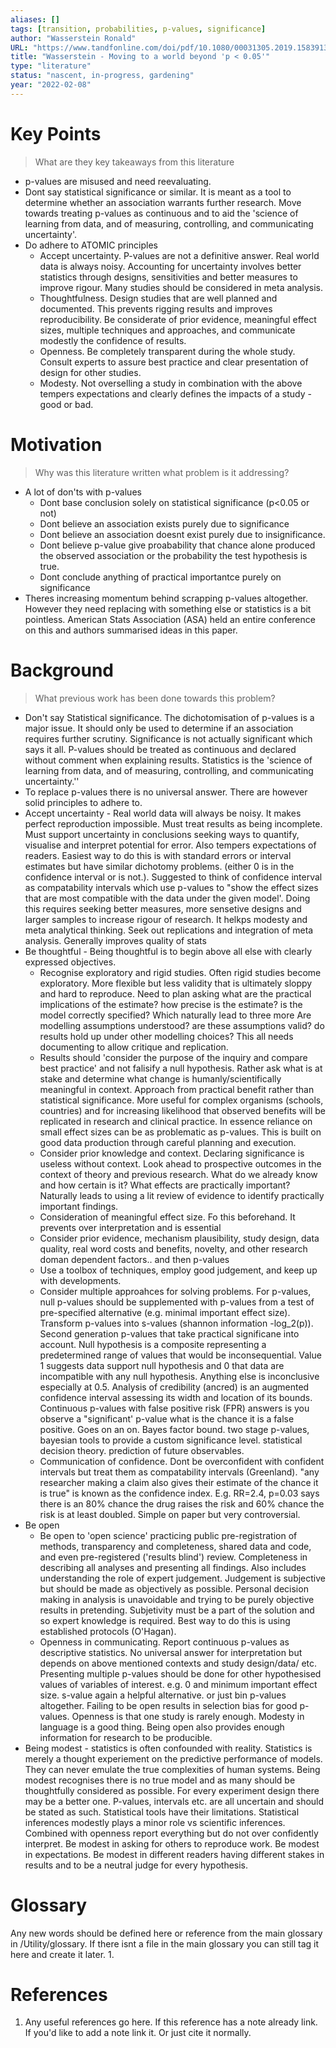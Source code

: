```yaml
---
aliases: []
tags: [transition, probabilities, p-values, significance]
author: "Wasserstein Ronald"
URL: "https://www.tandfonline.com/doi/pdf/10.1080/00031305.2019.1583913"
title: "Wasserstein - Moving to a world beyond 'p < 0.05'"
type: "literature"
status: "nascent, in-progress, gardening"
year: "2022-02-08"
---
```


# Key Points

> What are they key takeaways from this literature
- p-values are misused and need reevaluating.
- Dont say statistical significance or similar. It is meant as a tool to determine whether an association warrants further research. Move towards treating p-values as continuous and to aid the 'science of learning from data, and of measuring, controlling, and communicating uncertainty'. 
- Do adhere to ATOMIC principles
	-  Accept uncertainty. P-values are not a definitive answer. Real world data is always noisy. Accounting for uncertainty involves better statistics through designs, sensitivities and better measures to improve rigour. Many studies should be considered in meta analysis.
	- Thoughtfulness. Design studies that are well planned and documented. This prevents rigging results and improves reproducibility. Be considerate of prior evidence, meaningful effect sizes, multiple techniques and approaches, and communicate modestly the confidence of results. 
	- Openness. Be completely transparent during the whole study.  Consult experts to assure best practice and clear presentation of design for other studies.
	- Modesty. Not overselling a study in combination with the above tempers expectations and clearly defines the impacts of a study - good or bad.

# Motivation

> Why was this literature written what problem is it addressing?
- A lot of don'ts with p-values
	- Dont base conclusion solely on statistical significance (p<0.05 or not)
	- Dont believe an association exists purely due to significance
	- Dont believe an association doesnt exist purely due to insignificance.
	- Dont believe p-value give proabability that chance alone produced the observed association or the probability the test hypothesis is true.
	- Dont conclude anything of practical importantce purely on significance
- Theres increasing momentum behind scrapping p-values altogether. However they need replacing with something else or statistics is a bit pointless.  American Stats Association (ASA) held an entire conference on this and authors summarised ideas in this paper. 

# Background

> What previous work has been done towards this problem?
- Don't say Statistical significance. The dichotomisation of p-values is a major issue. It should only be used to determine if an association requires further scrutiny.  Significance is not actually significant which says it all.  P-values should be treated as continuous and declared without comment when explaining results. Statistics is the 'science of learning from data, and of measuring, controlling, and communicating uncertainty.''
- To replace p-values there is no universal answer. There are however solid principles to adhere to.
- Accept uncertainty - Real world data will always be noisy. It makes perfect reproduction impossible. Must treat results as being incomplete. Must support uncertainty in conclusions seeking ways to quantify, visualise and interpret potential for error. Also tempers expectations of readers. Easiest way to do this is with standard errors or interval estimates but have similar dichotomy problems. (either 0 is in the confidence interval or is not.). Suggested to think of confidence interval as compatability intervals which use p-values to "show the effect sizes that are most compatible with the data under the given model'.  Doing this requires seeking better measures, more sensetive designs and larger samples to increase rigour of research. It helkps modesty and meta analytical thinking. Seek out replications and integration of meta analysis. Generally improves quality of stats
- Be thoughtful - Being thoughtful is to begin above all else with clearly expressed objectives.
	-  Recognise exploratory and rigid studies. Often rigid studies become exploratory. More flexible but less validity that is ultimately sloppy and hard to reproduce. Need to plan asking what are the practical implications of the estimate? how precise is the estimate? is the model correctly specified? Which naturally lead to three more Are modelling assumptions understood? are these assumptions valid? do results hold up under other modelling choices? This all needs documenting to allow critique and replication.
	-  Results should 'consider the purpose of the inquiry and compare best practice' and not falisify a null hypothesis. Rather ask what is at stake and determine what change is humanly/scientifically meaningful in context. Approach from practical benefit rather than statistical significance. More useful for complex organisms (schools, countries) and for increasing likelihood that observed benefits will be replicated in research and clinical practice.  In essence reliance on small effect sizes can be as problematic as p-values.  This is built on good data production through careful planning and execution. 
	- Consider prior knowledge and context. Declaring significance is useless without context. Look ahead to prospective outcomes in the context of theory and previous research. What do we already know and how certain is it? What effects are practically important? Naturally leads to using a lit review of evidence to identify practically important findings. 
	- Consideration of meaningful effect size. Fo this beforehand. It prevents over interpretation and is essential
	- Consider prior evidence, mechanism plausibility, study design, data quality, real word costs and benefits, novelty, and other research doman dependent factors.. and then p-values
	- Use a toolbox of techniques, employ good judgement, and keep up with developments. 
	- Consider multiple approahces for solving problems. For p-values, null p-values should be supplemented with p-values from a test of pre-specified alternative (e.g. minimal important effect size). Transform p-values into s-values (shannon information -log_2(p)). Second generation p-values that take practical significane into account. Null hypothesis is a composite representing a predetermined range of values that would be inconsequential. Value 1 suggests data support null hypothesis and 0  that data are incompatible with any null hypothesis. Anything else is inconclusive especially at 0.5.  Analysis of credibility (ancred) is an augmented confidence interval assessing its width and location of its bounds. Continuous p-values with false positive risk (FPR) answers is you observe a "significant' p-value what is the chance it is a false positive.  Goes on an on. Bayes factor bound. two stage p-values,  bayesian tools to provide a custom significance level. statistical decision theory. prediction of future observables. 
	-  Communication of confidence.  Dont be overconfident with confident intervals but treat them as compatability intervals (Greenland). "any researcher making a claim also gives their estimate of the chance it is true" is known as the confidence index. E.g. RR=2.4, p=0.03 says there is an 80% chance the drug raises the risk and 60% chance the risk is at least doubled.  Simple on paper but very controversial.  
- Be open 
	- Be open to 'open science' practicing public pre-registration of methods, transparency and completeness, shared data and code, and even pre-registered ('results blind') review. Completeness in describing all analyses and presenting all findings. Also includes understanding the role of expert judgement. Judgement is subjective but should be made as objectively as possible.  Personal decision making in analysis is unavoidable and trying to be purely objective results in pretending. Subjetivity must be a part of the solution and so expert knowledge is required.  Best way to do this is using established protocols (O'Hagan). 
	- Openness in communicating. Report continuous p-values as descriptive statistics. No universal answer for interpretation but depends on above mentioned contexts and study design/data/ etc.  Presenting multiple p-values should be done for other hypothesised values of variables of interest. e.g. 0 and minimum important effect size. s-value again a helpful alternative. or just bin p-values altogether.  Failing to be open results in selection bias for good p-values. Openness is that one study is rarely enough. Modesty in language is a good thing. Being open also provides enough information for research to be producible. 
- Being modest - statistics is often confounded with reality. Statistics is merely a thought experiement on the predictive performance of models. They can never emulate the true complexities of human systems. Being modest recognises there is no true model and as many should be thoughtfully considered as possible. For every experiment design there may be a better one. P-values, intervals etc. are all uncertain and should be stated as such. Statistical tools have their limitations. Statistical inferences modestly plays a minor role vs scientific inferences. Combined with openness report everything but do not over confidently interpret. Be modest in asking for others to reproduce work. Be modest in expectations. Be modest in different readers having different stakes in results and to be a neutral judge for every hypothesis.


# Glossary
Any new words should be defined here or reference from the main glossary in /Utility/glossary.  If there isnt a file in the main glossary you can still tag it here and create it later.
1. 

# References
1. Any useful references go here. If this reference has a note already link. If you'd like to add a note link it. Or just cite it normally.